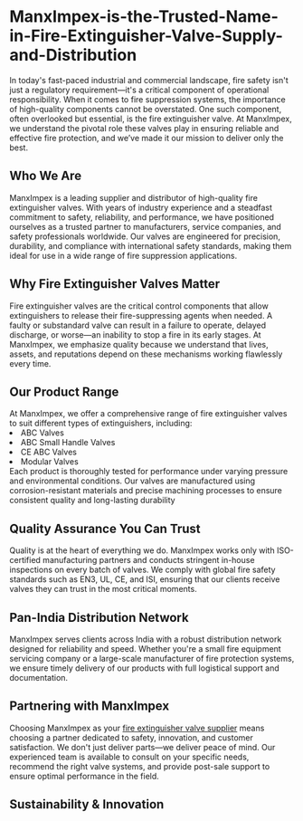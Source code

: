 <h1>ManxImpex-is-the-Trusted-Name-in-Fire-Extinguisher-Valve-Supply-and-Distribution</h1>
In today's fast-paced industrial and commercial landscape, fire safety isn't just a regulatory requirement—it's a critical component of operational responsibility. When it comes to fire suppression systems, the importance of high-quality components cannot be overstated. One such component, often overlooked but essential, is the fire extinguisher valve. At ManxImpex, we understand the pivotal role these valves play in ensuring reliable and effective fire protection, and we’ve made it our mission to deliver only the best.<br>
<h2>Who We Are</h2>
ManxImpex is a leading supplier and distributor of high-quality fire extinguisher valves. With years of industry experience and a steadfast commitment to safety, reliability, and performance, we have positioned ourselves as a trusted partner to manufacturers, service companies, and safety professionals worldwide. Our valves are engineered for precision, durability, and compliance with international safety standards, making them ideal for use in a wide range of fire suppression applications.<br>
<h2>Why Fire Extinguisher Valves Matter</h2>
Fire extinguisher valves are the critical control components that allow extinguishers to release their fire-suppressing agents when needed. A faulty or substandard valve can result in a failure to operate, delayed discharge, or worse—an inability to stop a fire in its early stages. At ManxImpex, we emphasize quality because we understand that lives, assets, and reputations depend on these mechanisms working flawlessly every time.<br>
<h2>Our Product Range</h2>
At ManxImpex, we offer a comprehensive range of fire extinguisher valves to suit different types of extinguishers, including:<br>
<li>ABC Valves</li>
<li>ABC Small Handle Valves</li>
<li>CE ABC Valves</li>
<li>Modular  Valves</li>
Each product is thoroughly tested for performance under varying pressure and environmental conditions. Our valves are manufactured using corrosion-resistant materials and precise machining processes to ensure consistent quality and long-lasting durability<br>
<h2>Quality Assurance You Can Trust</h2>
Quality is at the heart of everything we do. ManxImpex works only with ISO-certified manufacturing partners and conducts stringent in-house inspections on every batch of valves. We comply with global fire safety standards such as EN3, UL, CE, and ISI, ensuring that our clients receive valves they can trust in the most critical moments.<br>
<h2>Pan-India Distribution Network</h2>
ManxImpex serves clients across India with a robust distribution network designed for reliability and speed. Whether you're a small fire equipment servicing company or a large-scale manufacturer of fire protection systems, we ensure timely delivery of our products with full logistical support and documentation.<br>
<h2>Partnering with ManxImpex</h2>
Choosing ManxImpex as your <a href="https://manximpex.com/abc-valve-small-handle-cloned-2206/" title"fire extinguisher valve supplier & distributor" alt"fire extinguisher valve supplier & distributor">fire extinguisher valve supplier</a> means choosing a partner dedicated to safety, innovation, and customer satisfaction. We don't just deliver parts—we deliver peace of mind. Our experienced team is available to consult on your specific needs, recommend the right valve systems, and provide post-sale support to ensure optimal performance in the field.<br>
<h2>Sustainability & Innovation</h2>
